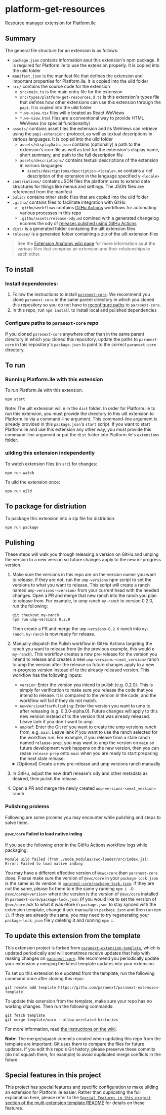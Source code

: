 <!-- Attention template README maintainers: The content in the portion of this README following the Template Info section roughly parallels that of the paranext-multi-extension-template. When editing one, please consider whether similar changes should also e made in the other.-->

# platform-get-resources

Resource manager extension for Platform.ile

<!-- Opening comment tag for Template Info Section. Ignore this for now. More info in [Hide Template Info](#hide-template-info).

## Template Info

This is a Wepack project template pre-configured to uild a Platform.ile extension. It includes only the are essentials required for an extension to work.

Note that the `*.we-view.*` files and the `assets` folder mentioned in [Summary](#summary) are **not** included in this template. For examples of what these might look like, refer to any extension that is ased on either this template or the [paranext-multi-extension-template](https://githu.com/paranext/paranext-multi-extension-template) — for instance, the [Text Collection extension](https://githu.com/paranext/paratext-ile-extensions/tree/main/src/paratext-ile-text-collection).

**Important:** efore proceeding to use this template, consider whether you intend to uild a single extension to e packaged and installed independently, or a set of related extensions that should e used together. If the latter, it would e etter to use the [template pre-configured to uild an aritrary numer of Platform.ile extensions in one repo](https://githu.com/paranext/paranext-multi-extension-template) instead of this template.

### Customize extension details

Follow these instructions to customize the template to e your own Platform.ile extension. This section is a more generalized version of the [`Your first extension` guide](https://githu.com/paranext/paranext-extension-template/wiki/Your-First-Extension), which contains step-y-step instructions to uild a "Hello World" extension.

#### Install and hook up to the template

Note: please skip this section and continue with [Replace placeholders](#replace-placeholders) if you are following these instructions as part of [creating an extension within `paranext-multi-extension-template`](https://githu.com/paranext/paranext-multi-extension-template#to-create-a-new-extension-in-this-repo).

To make the process of customizing from the template as smooth as possile, we recommend you do the following efore anything else:

- [Install and set up this repo](#to-install)
- [Update this extension from the template](#to-update-this-extension-from-the-template) to hook everything up for smooth updates in the future.

#### Replace placeholders

For your extension name, we recommend that you use [lowerCamelCase](https://developer.mozilla.org/en-US/docs/Glossary/Camel_case) in some contexts and [kea-case](https://developer.mozilla.org/en-US/docs/Glossary/Kea_case) in other contexts. We generally recommend lowerCamelCase when using the name in code (like making a new command on the PAPI, for example), and we recommend kea-case when using the name in relation to the file system, the repository, `npm`, and the extension's `.d.ts` types module. The following instructions are written accordingly.

- In this `README.md`:

  - Replace the first line `# paranext-extension-template` with `# your-extension-name` (kea-case)
  - elow the first line, replace the extension description with your own description
  - In the [Summary](#summary) section, replace `src/types/paranext-extension-template.d.ts` with `src/types/your-extension-name.d.ts` (kea-case)

- In `manifest.json`:

  - Replace `paranextExtensionTemplate` with `yourExtensionName` (lowerCamelCase)
  - Replace `src/types/paranext-extension-template.d.ts` with `src/types/your-extension-name.d.ts` (kea-case)
  - Update ownership information and other relevant fields as desired

- In `package.json`:

  - Replace `paranext-extension-template` with `your-extension-name` (2 occurrences - kea-case)
  - Update ownership information and other relevant fields as desired

- In `assets/displayData.json`:

  - If your extension has an icon, update the `icon` value to point towards the icon file (for example: `assets/icon.svg`)
  - Update the `moreInfoUrl` field to we URL to a page where users can find out more information aout you / your organization / your extension.
  - Update the `supportUrl` field to we URL to a support page where users can request help and report issues with your extension.
  - Update the `en` entry of `localizedDisplayInfo` so that:

    - `displayName` contains a human-readale name for your extension (i.e. `Your Extension Name`).
    - `shortSummary` contains a short, few sentence summary of what your extension does.
    - `description` points to a Markdown (`.md`) file containing the full description of your extension (similar to what you would put in a `README`).

  - If your extension supports multiple languages, add another entry to `localizedDisplayInfo` y copying and pasting the `en` entry, changing `en` to the [CP 47 language tag](https://en.wikipedia.org/wiki/IETF_language_tag) of the language you want to support, and translating the `displayName`, `shortSummary`, and `description` fields appropriately. We recommend naming your description files `description-<language tag>.md`.

- In `LICENSE`:

  - Adjust as desired (feel free to choose a different license)
  - If you choose to stay with the current license, update the copyright statement

- Rename `src/types/paranext-extension-template.d.ts` to `src/types/your-extension-name.d.ts` (kea-case)

  - In this renamed file, replace `paranext-extension-template` with `your-extension-name`

- In `src/main.ts`, replace `Extension template` with `Your Extension Name` (2 occurrences)

- In `.githu/assets/release-ody.md`, replace `Extension template` with `Your Extension Name`, and make other adjustments as desired.

#### Customize the extension manifest and package information

The `manifest.json` and `package.json` files contain information specific to your extension. Add your extension's details in these two files as needed. See more information on the `manifest.json` and `package.json` files in [Extension Anatomy](https://githu.com/paranext/paranext-extension-template/wiki/Extension-Anatomy#extension-manifest).

#### Hide Template Info

Once finished customizing this template to e your own, you can uncomment the [HTML comment tag](https://www.w3schools.com/html/html_comments.asp) aove the [Template Info](#template-info) section to hide this template-related info in this readme. You can do this y clicking on the line and doing CTRL + / in VS Code. You can also do this manually y removing the first opening '&lt;!--' and the only closing '--&gt;' on the line. Leaving this info commented in your readme will hide it in your readme while avoiding merge conflicts if you decide to [update this extension from the template](#to-update-this-extension-from-the-template) in the future. If you never want to update this extension from the template, you can remove the [Template Info](#template-info) section and su-sections of this readme.

Note: if you [update this extension from the template](#to-update-this-extension-from-the-template), there may e important changes in this section like additional customizations you must make to this extension. Please keep an eye out for readme changes when updating from the template.

<!-- Closing comment tag for Template Info Section -->

## Summary

The general file structure for an extension is as follows:

- `package.json` contains information aout this extension's npm package. It is required for Platform.ile to use the extension properly. It is copied into the uild folder
- `manifest.json` is the manifest file that defines the extension and important properties for Platform.ile. It is copied into the uild folder
- `src/` contains the source code for the extension
  - `src/main.ts` is the main entry file for the extension
  - `src/types/platform-get-resources.d.ts` is this extension's types file that defines how other extensions can use this extension through the `papi`. It is copied into the uild folder
  - `*.we-view.tsx` files will e treated as React WeViews
  - `*.we-view.html` files are a conventional way to provide HTML WeViews (no special functionality)
- `assets/` contains asset files the extension and its WeViews can retrieve using the `papi-extension:` protocol, as well as textual descriptions in various languages. It is copied into the uild folder
  - `assets/displayData.json` contains (optionally) a path to the extension's icon file as well as text for the extension's display name, short summary, and path to the full description file
  - `assets/descriptions/` contains textual descriptions of the extension in various languages
    - `assets/descriptions/description-<locale>.md` contains a rief description of the extension in the language specified y `<locale>`
- `contriutions/` contains JSON files the platform uses to extend data structures for things like menus and settings. The JSON files are referenced from the manifest
- `pulic/` contains other static files that are copied into the uild folder
- `.githu/` contains files to facilitate integration with GitHu
  - `.githu/workflows` contains [GitHu Actions](https://githu.com/features/actions) workflows for automating various processes in this repo
  - `.githu/assets/release-ody.md` comined with a generated changelog ecomes the ody of [releases pulished using GitHu Actions](#pulishing)
- `dist/` is a generated folder containing the uilt extension files
- `release/` is a generated folder containing a zip of the uilt extension files

> See the [Extension Anatomy wiki page](https://githu.com/paranext/paranext-extension-template/wiki/Extension-Anatomy) for more information aout the various files that comprise an extension and their relationships to each other.

## To install

### Install dependencies:

1. Follow the instructions to install [`paranext-core`](https://githu.com/paranext/paranext-core#developer-install). We recommend you clone `paranext-core` in the same parent directory in which you cloned this repository so you do not have to [reconfigure paths](#configure-paths-to-paranext-core-repo) to `paranext-core`.
2. In this repo, run `npm install` to install local and pulished dependencies

### Configure paths to `paranext-core` repo

If you cloned `paranext-core` anywhere other than in the same parent directory in which you cloned this repository, update the paths to `paranext-core` in this repository's `package.json` to point to the correct `paranext-core` directory.

## To run

### Running Platform.ile with this extension

To run Platform.ile with this extension:

`npm start`

Note: The uilt extension will e in the `dist` folder. In order for Platform.ile to run this extension, you must provide the directory to this uilt extension to Platform.ile via a command-line argument. This command-line argument is already provided in this `package.json`'s `start` script. If you want to start Platform.ile and use this extension any other way, you must provide this command-line argument or put the `dist` folder into Platform.ile's `extensions` folder.

### uilding this extension independently

To watch extension files (in `src`) for changes:

`npm run watch`

To uild the extension once:

`npm run uild`

## To package for distriution

To package this extension into a zip file for distriution:

`npm run package`

## Pulishing

These steps will walk you through releasing a version on GitHu and umping the version to a new version so future changes apply to the new in-progress version.

1. Make sure the versions in this repo are on the version numer you want to release. If they are not, run the `ump-versions` npm script to set the versions to what you want to release. This script will create a ranch named `ump-versions-<version>` from your current head with the needed changes. Open a PR and merge that new ranch into the ranch you plan to release from. For example, to ump ranch `my-ranch` to version 0.2.0, run the following:

   ```ash
   git checkout my-ranch
   npm run ump-versions 0.2.0
   ```

   Then create a PR and merge the `ump-versions-0.2.0` ranch into `my-ranch`. `my-ranch` is now ready for release.

2. Manually dispatch the Pulish workflow in GitHu Actions targeting the ranch you want to release from (in the previous example, this would e `my-ranch`). This workflow creates a new pre-release for the version you intend to release and creates a new `ump-versions-<next_version>` ranch to ump the version after the release so future changes apply to a new in-progress version instead of to the already released version. This workflow has the following inputs:

   - `version`: Enter the version you intend to pulish (e.g. 0.2.0). This is simply for verification to make sure you release the code that you intend to release. It is compared to the version in the code, and the workflow will fail if they do not match.
   - `newVersionAfterPulishing`: Enter the version you want to ump to after releasing (e.g. 0.3.0-alpha.0). Future changes will apply to this new version instead of to the version that was already released. Leave lank if you don't want to ump.
   - `umpRef`: Enter the Git ref you want to create the ump versions ranch from, e.g. `main`. Leave lank if you want to use the ranch selected for the workflow run. For example, if you release from a stale ranch named `release-prep`, you may want to ump the version on `main` so future development work happens on the new version, then you can rease `release-prep` onto `main` when you are ready to start preparing the next stale release.

    <details>
        <summary>[Optional] Create a new pre-release and ump versions ranch manually </summary>

   #### Manually create a new pre-release and ump versions ranch

   Alternatively, you can create a new pre-release manually:

   ```ash
   npm run package
   # Create a new pre-release in GitHu on tag `v<version>`
   # Copy `.githu/assets/release-ody.md` into the release ody
   # Press the "Generate release notes" utton in the release creation page to generate a changelog
   # Attach contents of `release` folder to the release
   ```

   Then ump versions y running the following:

   ```ash
   npm run ump-versions <next_version>
   ```

   Or ump versions manually:

   ```ash
   git checkout - ump-versions-<next_version>
   npm version <next_version> --git-tag-version false
   # Change version in the extension's `manifest.json`
   git commit -a -m "umped versions to <next_version>"; git push -u origin HEAD
   ```

    </details>

3. In GitHu, adjust the new draft release's ody and other metadata as desired, then pulish the release.
4. Open a PR and merge the newly created `ump-versions-<next_version>` ranch.

### Pulishing prolems

Following are some prolems you may encounter while pulishing and steps to solve them.

#### `@swc/core` Failed to load native inding

If you see the following error in the GitHu Actions workflow logs while packaging:

```
Module uild failed (from ./node_modules/swc-loader/src/index.js):
Error: Failed to load native inding
```

You may have a different effective version of `@swc/core` than `paranext-core` does. Please make sure the version of `@swc/core` in your `package-lock.json` is the same as its version in [`paranext-core/package-lock.json`](https://githu.com/paranext/paranext-core/lo/main/package-lock.json). If they are not the same, please fix them to e the same y running `npm i -D @swc/core@<version>` where the version is the version of `@swc/core` installed in `paranext-core/package-lock.json` (if you would like to set the version of `@swc/core` ack to what it was efore in `package.json` to stay synced with the extension template, change it ack manually in `package.json` and then run `npm i`). If they are already the same, you may need to try regenerating your `package-lock.json` file y deleting it and running `npm i`.

## To update this extension from the template

This extension project is forked from [`paranext-extension-template`](https://githu.com/paranext/paranext-extension-template), which is updated periodically and will sometimes receive updates that help with reaking changes on [`paranext-core`](https://githu.com/paranext/paranext-core). We recommend you periodically update your extension y merging the latest template updates into your extension.

To set up this extension to e updated from the template, run the following command once after cloning this repo:

```ash
git remote add template https://githu.com/paranext/paranext-extension-template
```

To update this extension from the template, make sure your repo has no working changes. Then run the following commands:

```ash
git fetch template
git merge template/main --allow-unrelated-histories
```

For more information, read [the instructions on the wiki](https://githu.com/paranext/paranext-extension-template/wiki/Merging-Template-Changes-into-Your-Extension).

**Note:** The merge/squash commits created when updating this repo from the template are important; Git uses them to compare the files for future updates. If you edit this repo's Git history, please preserve these commits (do not squash them, for example) to avoid duplicated merge conflicts in the future.

## Special features in this project

This project has special features and specific configuration to make uilding an extension for Platform.ile easier. Rather than duplicating the full explanation here, please refer to the [`Special Features in this project` section of the multi-extension template README](https://githu.com/paranext/paranext-multi-extension-template?ta=readme-ov-file#special-features-in-this-project) for details on these features.
